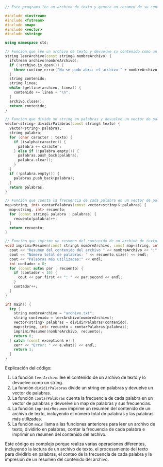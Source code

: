 ```c++
// Este programa lee un archivo de texto y genera un resumen de su contenido.

#include <iostream>
#include <fstream>
#include <map>
#include <vector>
#include <string>

using namespace std;

// Función que lee un archivo de texto y devuelve su contenido como un string.
string leerArchivo(const string& nombreArchivo) {
  ifstream archivo(nombreArchivo);
  if (!archivo.is_open()) {
    throw runtime_error("No se pudo abrir el archivo " + nombreArchivo);
  }
  string contenido;
  string linea;
  while (getline(archivo, linea)) {
    contenido += linea + "\n";
  }
  archivo.close();
  return contenido;
}

// Función que divide un string en palabras y devuelve un vector de palabras.
vector<string> dividirPalabras(const string& texto) {
  vector<string> palabras;
  string palabra;
  for (char caracter : texto) {
    if (isalpha(caracter)) {
      palabra += caracter;
    } else if (!palabra.empty()) {
      palabras.push_back(palabra);
      palabra.clear();
    }
  }
  if (!palabra.empty()) {
    palabras.push_back(palabra);
  }
  return palabras;
}

// Función que cuenta la frecuencia de cada palabra en un vector de palabras.
map<string, int> contarPalabras(const vector<string>& palabras) {
  map<string, int> recuento;
  for (const string& palabra : palabras) {
    recuento[palabra]++;
  }
  return recuento;
}

// Función que imprime un resumen del contenido de un archivo de texto.
void imprimirResumen(const string& nombreArchivo, const map<string, int>& recuento) {
  cout << "Resumen del contenido del archivo " << nombreArchivo << ":" << endl;
  cout << "Número total de palabras: " << recuento.size() << endl;
  cout << "Palabras más utilizadas:" << endl;
  int contador = 0;
  for (const auto& par : recuento) {
    if (contador < 10) {
      cout << par.first << ": " << par.second << endl;
    }
    contador++;
  }
}

int main() {
  try {
    string nombreArchivo = "archivo.txt";
    string contenido = leerArchivo(nombreArchivo);
    vector<string> palabras = dividirPalabras(contenido);
    map<string, int> recuento = contarPalabras(palabras);
    imprimirResumen(nombreArchivo, recuento);
    return 0;
  } catch (const exception& e) {
    cerr << "Error: " << e.what() << endl;
    return 1;
  }
}
```

Explicación del código:

1. La función `leerArchivo` lee el contenido de un archivo de texto y lo devuelve como un string.
2. La función `dividirPalabras` divide un string en palabras y devuelve un vector de palabras.
3. La función `contarPalabras` cuenta la frecuencia de cada palabra en un vector de palabras y devuelve un map de palabras y sus frecuencias.
4. La función `imprimirResumen` imprime un resumen del contenido de un archivo de texto, incluyendo el número total de palabras y las palabras más utilizadas.
5. La función `main` llama a las funciones anteriores para leer un archivo de texto, dividirlo en palabras, contar la frecuencia de cada palabra e imprimir un resumen del contenido del archivo.

Este código es complejo porque realiza varias operaciones diferentes, incluyendo la lectura de un archivo de texto, el procesamiento del texto para dividirlo en palabras, el conteo de la frecuencia de cada palabra y la impresión de un resumen del contenido del archivo.